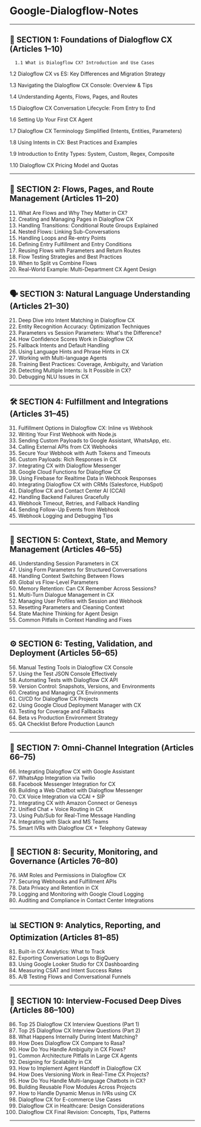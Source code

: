 # Google-Dialogflow-Notes


---

## 🔰 **SECTION 1: Foundations of Dialogflow CX (Articles 1–10)**

      1.1 What is Dialogflow CX? Introduction and Use Cases

   1.2 Dialogflow CX vs ES: Key Differences and Migration Strategy

   1.3 Navigating the Dialogflow CX Console: Overview & Tips

   1.4 Understanding Agents, Flows, Pages, and Routes

   1.5 Dialogflow CX Conversation Lifecycle: From Entry to End

   1.6 Setting Up Your First CX Agent

   1.7 Dialogflow CX Terminology Simplified (Intents, Entities, Parameters)

   1.8 Using Intents in CX: Best Practices and Examples

   1.9 Introduction to Entity Types: System, Custom, Regex, Composite

   1.10 Dialogflow CX Pricing Model and Quotas


---

## 🧠 **SECTION 2: Flows, Pages, and Route Management (Articles 11–20)**

11. What Are Flows and Why They Matter in CX?
12. Creating and Managing Pages in Dialogflow CX
13. Handling Transitions: Conditional Route Groups Explained
14. Nested Flows: Linking Sub-Conversations
15. Handling Loops and Re-entry Points
16. Defining Entry Fulfillment and Entry Conditions
17. Reusing Flows with Parameters and Return Routes
18. Flow Testing Strategies and Best Practices
19. When to Split vs Combine Flows
20. Real-World Example: Multi-Department CX Agent Design

---

## 🗣️ **SECTION 3: Natural Language Understanding (Articles 21–30)**

21. Deep Dive into Intent Matching in Dialogflow CX
22. Entity Recognition Accuracy: Optimization Techniques
23. Parameters vs Session Parameters: What's the Difference?
24. How Confidence Scores Work in Dialogflow CX
25. Fallback Intents and Default Handling
26. Using Language Hints and Phrase Hints in CX
27. Working with Multi-language Agents
28. Training Best Practices: Coverage, Ambiguity, and Variation
29. Detecting Multiple Intents: Is It Possible in CX?
30. Debugging NLU Issues in CX

---

## 🛠️ **SECTION 4: Fulfillment and Integrations (Articles 31–45)**

31. Fulfillment Options in Dialogflow CX: Inline vs Webhook
32. Writing Your First Webhook with Node.js
33. Sending Custom Payloads to Google Assistant, WhatsApp, etc.
34. Calling External APIs from CX Webhooks
35. Secure Your Webhook with Auth Tokens and Timeouts
36. Custom Payloads: Rich Responses in CX
37. Integrating CX with Dialogflow Messenger
38. Google Cloud Functions for Dialogflow CX
39. Using Firebase for Realtime Data in Webhook Responses
40. Integrating Dialogflow CX with CRMs (Salesforce, HubSpot)
41. Dialogflow CX and Contact Center AI (CCAI)
42. Handling Backend Failures Gracefully
43. Webhook Timeout, Retries, and Fallback Handling
44. Sending Follow-Up Events from Webhook
45. Webhook Logging and Debugging Tips

---

## 🧩 **SECTION 5: Context, State, and Memory Management (Articles 46–55)**

46. Understanding Session Parameters in CX
47. Using Form Parameters for Structured Conversations
48. Handling Context Switching Between Flows
49. Global vs Flow-Level Parameters
50. Memory Retention: Can CX Remember Across Sessions?
51. Multi-Turn Dialogue Management in CX
52. Managing User Profiles with Session and Webhook
53. Resetting Parameters and Cleaning Context
54. State Machine Thinking for Agent Design
55. Common Pitfalls in Context Handling and Fixes

---

## ⚙️ **SECTION 6: Testing, Validation, and Deployment (Articles 56–65)**

56. Manual Testing Tools in Dialogflow CX Console
57. Using the Test JSON Console Effectively
58. Automating Tests with Dialogflow CX API
59. Version Control: Snapshots, Versions, and Environments
60. Creating and Managing CX Environments
61. CI/CD for Dialogflow CX Projects
62. Using Google Cloud Deployment Manager with CX
63. Testing for Coverage and Fallbacks
64. Beta vs Production Environment Strategy
65. QA Checklist Before Production Launch

---

## 📱 **SECTION 7: Omni-Channel Integration (Articles 66–75)**

66. Integrating Dialogflow CX with Google Assistant
67. WhatsApp Integration via Twilio
68. Facebook Messenger Integration for CX
69. Building a Web Chatbot with Dialogflow Messenger
70. CX Voice Integration via CCAI + SIP
71. Integrating CX with Amazon Connect or Genesys
72. Unified Chat + Voice Routing in CX
73. Using Pub/Sub for Real-Time Message Handling
74. Integrating with Slack and MS Teams
75. Smart IVRs with Dialogflow CX + Telephony Gateway

---

## 🔐 **SECTION 8: Security, Monitoring, and Governance (Articles 76–80)**

76. IAM Roles and Permissions in Dialogflow CX
77. Securing Webhooks and Fulfillment APIs
78. Data Privacy and Retention in CX
79. Logging and Monitoring with Google Cloud Logging
80. Auditing and Compliance in Contact Center Integrations

---

## 📊 **SECTION 9: Analytics, Reporting, and Optimization (Articles 81–85)**

81. Built-in CX Analytics: What to Track
82. Exporting Conversation Logs to BigQuery
83. Using Google Looker Studio for CX Dashboarding
84. Measuring CSAT and Intent Success Rates
85. A/B Testing Flows and Conversational Funnels

---

## 💼 **SECTION 10: Interview-Focused Deep Dives (Articles 86–100)**

86. Top 25 Dialogflow CX Interview Questions (Part 1)
87. Top 25 Dialogflow CX Interview Questions (Part 2)
88. What Happens Internally During Intent Matching?
89. How Does Dialogflow CX Compare to Rasa?
90. How Do You Handle Ambiguity in CX Flows?
91. Common Architecture Pitfalls in Large CX Agents
92. Designing for Scalability in CX
93. How to Implement Agent Handoff in Dialogflow CX
94. How Does Versioning Work in Real-Time CX Projects?
95. How Do You Handle Multi-language Chatbots in CX?
96. Building Reusable Flow Modules Across Projects
97. How to Handle Dynamic Menus in IVRs using CX
98. Dialogflow CX for E-commerce Use Cases
99. Dialogflow CX in Healthcare: Design Considerations
100. Dialogflow CX Final Revision: Concepts, Tips, Patterns

---
